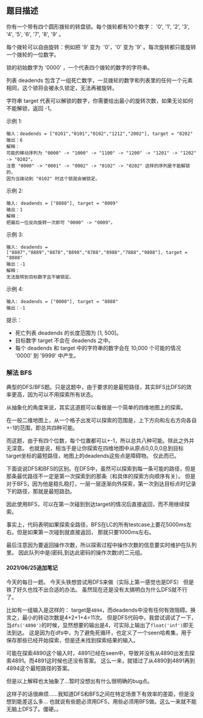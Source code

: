 ## 题目描述
你有一个带有四个圆形拨轮的转盘锁。每个拨轮都有10个数字： '0', '1', '2', '3', '4', '5', '6', '7', '8', '9' 。

每个拨轮可以自由旋转：例如把 '9' 变为  '0'，'0' 变为 '9' 。每次旋转都只能旋转一个拨轮的一位数字。

锁的初始数字为 '0000' ，一个代表四个拨轮的数字的字符串。

列表 deadends 包含了一组死亡数字，一旦拨轮的数字和列表里的任何一个元素相同，这个锁将会被永久锁定，无法再被旋转。

字符串 target 代表可以解锁的数字，你需要给出最小的旋转次数，如果无论如何不能解锁，返回 -1。

示例 1:
```
输入：deadends = ["0201","0101","0102","1212","2002"], target = "0202"
输出：6
解释：
可能的移动序列为 "0000" -> "1000" -> "1100" -> "1200" -> "1201" -> "1202" -> "0202"。
注意 "0000" -> "0001" -> "0002" -> "0102" -> "0202" 这样的序列是不能解锁的，
因为当拨动到 "0102" 时这个锁就会被锁定。
```
示例 2:
```
输入: deadends = ["8888"], target = "0009"
输出：1
解释：
把最后一位反向旋转一次即可 "0000" -> "0009"。
```
示例 3:
```
输入: deadends = ["8887","8889","8878","8898","8788","8988","7888","9888"], target = "8888"
输出：-1
解释：
无法旋转到目标数字且不被锁定。
```
示例 4:
```
输入: deadends = ["0000"], target = "8888"
输出：-1
```

提示：
- 死亡列表 deadends 的长度范围为 [1, 500]。
- 目标数字 target 不会在 deadends 之中。
- 每个 deadends 和 target 中的字符串的数字会在 10,000 个可能的情况 '0000' 到 '9999' 中产生。

### 解法 BFS
典型的DFS/BFS题。只是这题中，由于要求的是最短路径，其实BFS比DFS的效率更高，因为可以不用探索所有状态。

从抽象化的角度来说，其实这道题可以看做是一个简单的四维地图上的探索。

在一般二维地图上，从一个格子出发可以探索的范围是，上下方向和左右方向各自+-1的范围，即总共四种可能。

而这题，由于有四个位数，每个位置都可以+-1，所以总共八种可能。除此之外并无深意。
也就是说，相当于是让你探索在四维地图中从原点0,0,0,0总到目标target坐标的最短路径，地图上的deadends这些点是障碍物。
仅此而已。

下面说说DFS和BFS的区别。在DFS中，虽然可以探索到每一条可能的路径，但是那条最优路径不一定是第一次探索到的那条（和具体的探索方向顺序有关）。
但是对于BFS，因为他是稳扎稳打，一层一层逐渐向外探索，第一次到达目标点时记录下的路径，那就是最短路劲。

因此使用BFS，可以在第一次碰到到达target的情况后直接返回，而不用继续探索。

事实上，代码表明如果探索全路径，BFS在LC的所有testcase上要花5000ms左右。但是如果第一次碰到就直接返回，
那就只要1000ms左右。

最后注意因为要返回操作次数，所以探索过程中操作次数的信息要实时维护在队列里。
因此队列中是(密码,到达此密码的操作次数)的二元组。

#### 2021/06/25追加笔记
今天的每日一题。
今天头铁想尝试用DFS来做（实际上第一感觉也是DFS）
但是铁了好久也找不出合适的办法。
虽然现在还是没有太搞明白为什么DFS就不行了。

比如有一组输入是这样的：
target是`4894`，而deadends中没有任何有效阻碍。换言之，最小的转动次数是4+2+1+4=11次。
但是DFS代码中，我尝试调试了一下，当`dfs('4890')`的时候，显然想要的输出是4，可实际上输出了`float('inf')`即无法到达。
这是因为在dfs中，为了避免死循环，也定义了一个seen哈希集，用于保存那些已经开始探索，但是还未找到探索结果的输入。

可能在探索4890这个输入时，4891已经在seen中，导致并没有从4890出发去探索4891。而4891这时候也还没有答案。
这么一来，就错过了从4890到4891再到4894这个最短路径的答案。

但是以上解释也太抽象了…暂时没想出有什么很明确的bug点。

这样子的话很麻烦……我知道DFS和BFS之间在特定场景下有效率的差距，但是没想到能差这么多…
也就说有些题必须用DFS，用些必须用BFS做。这么一来就不能无脑上DFS了。僵硬。。